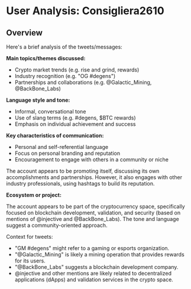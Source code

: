# User Analysis: Consigliera2610

## Overview

Here's a brief analysis of the tweets/messages:

**Main topics/themes discussed:**

* Crypto market trends (e.g. rise and grind, rewards)
* Industry recognition (e.g. "OG #degens")
* Partnerships and collaborations (e.g. @Galactic_Mining, @BackBone_Labs)

**Language style and tone:**

* Informal, conversational tone
* Use of slang terms (e.g. #degens, $BTC rewards)
* Emphasis on individual achievement and success

**Key characteristics of communication:**

* Personal and self-referential language
* Focus on personal branding and reputation
* Encouragement to engage with others in a community or niche

The account appears to be promoting itself, discussing its own accomplishments and partnerships. However, it also engages with other industry professionals, using hashtags to build its reputation.

**Ecosystem or project:**

The account appears to be part of the cryptocurrency space, specifically focused on blockchain development, validation, and security (based on mentions of @injective and @BackBone_Labs). The tone and language suggest a community-oriented approach.

Context for tweets:

* "GM #degens" might refer to a gaming or esports organization.
* "@Galactic_Mining" is likely a mining operation that provides rewards for its users.
* "@BackBone_Labs" suggests a blockchain development company.
* @injective and other mentions are likely related to decentralized applications (dApps) and validation services in the crypto space.